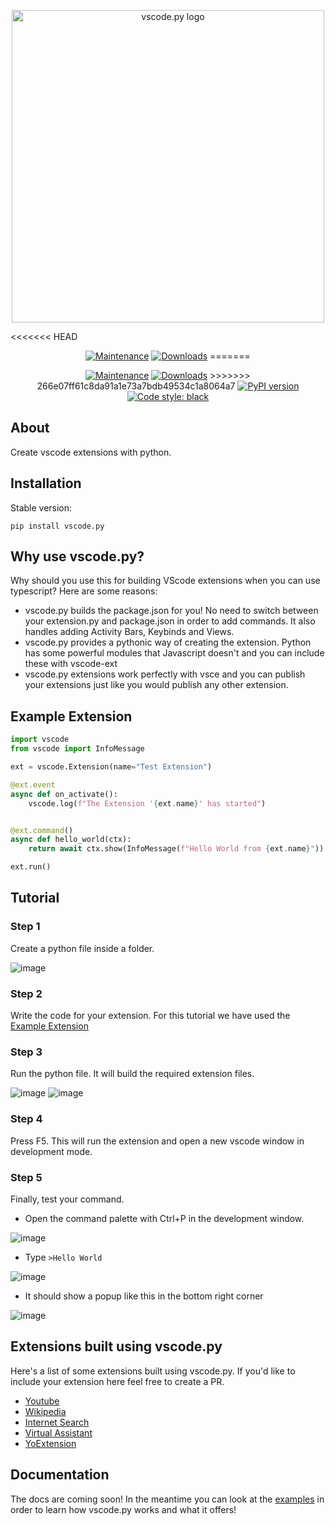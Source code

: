 <p align="center">
  <img alt="vscode.py logo" src="https://github.com/CodeWithSwastik/vscode.py/blob/main/images/vscode-py.png?raw=true" width='500px'/>
</p>

<<<<<<< HEAD

<p align="center"><a href="https://GitHub.com/CodeWithSwastik/vscode.py/graphs/commit-activity"><img src="https://img.shields.io/badge/Maintained%3F-yes-green.svg" alt="Maintenance"></a>
<a href="https://pepy.tech/project/vscode.py"><img src="https://static.pepy.tech/personalized-badge/vscode.py?period=total&amp;units=international_system&amp;left_color=orange&amp;right_color=brightgreen&amp;left_text=Downloads" alt="Downloads"></a>
=======
<p align="center"><a href="https://GitHub.com/CodeWithSwastik/vscode-ext/graphs/commit-activity"><img src="https://img.shields.io/badge/Maintained%3F-yes-green.svg" alt="Maintenance"></a>
<a href="https://pepy.tech/project/vscode-ext"><img src="https://static.pepy.tech/personalized-badge/vscode-ext?period=total&amp;units=international_system&amp;left_color=orange&amp;right_color=brightgreen&amp;left_text=Downloads" alt="Downloads"></a>
>>>>>>> 266e07ff61c8da91a1e73a7bdb49534c1a8064a7
<a href="https://pypi.python.org/pypi/vscode.py/"><img src="https://badge.fury.io/py/vscode.py.svg" alt="PyPI version"></a>
<a href="https://github.com/psf/black"><img alt="Code style: black" src="https://img.shields.io/badge/code%20style-black-000000.svg"></a>

## About

Create vscode extensions with python.

## Installation

Stable version:

```sh-session
pip install vscode.py
```

## Why use vscode.py?

Why should you use this for building VScode extensions when you can use typescript? Here are some reasons:

- vscode.py builds the package.json for you! No need to switch between your extension.py and package.json in order to add commands. It also handles adding Activity Bars, Keybinds and Views.
- vscode.py provides a pythonic way of creating the extension. Python has some powerful modules that Javascript doesn't and you can include these with vscode-ext
- vscode.py extensions work perfectly with vsce and you can publish your extensions just like you would publish any other extension.

## Example Extension

```python
import vscode
from vscode import InfoMessage

ext = vscode.Extension(name="Test Extension")

@ext.event
async def on_activate():
    vscode.log(f"The Extension '{ext.name}' has started")


@ext.command()
async def hello_world(ctx):
    return await ctx.show(InfoMessage(f"Hello World from {ext.name}"))

ext.run()
```

## Tutorial

### Step 1

Create a python file inside a folder.

![image](https://user-images.githubusercontent.com/61446939/126891766-8e408f35-ce63-48b1-8739-1361e979d351.png)

### Step 2

Write the code for your extension. For this tutorial we have used the [Example Extension](#example-extension)

### Step 3

Run the python file. It will build the required extension files.

![image](https://user-images.githubusercontent.com/61446939/126891865-fe235598-9267-47c6-971f-43e4da456ebb.png)
![image](https://user-images.githubusercontent.com/61446939/126891875-62c2057e-e504-4e01-bfd6-9a20c7f660d9.png)

### Step 4

Press F5. This will run the extension and open a new vscode window in development mode.

### Step 5

Finally, test your command.

- Open the command palette with Ctrl+P in the development window.

![image](https://user-images.githubusercontent.com/61446939/126892044-f3b5f4d3-37de-4db5-acef-c6ddd841f1a5.png)

- Type `>Hello World`

![image](https://user-images.githubusercontent.com/61446939/126892096-9fc1cb2f-9b76-4d53-8099-e74d9f22e6e7.png)

- It should show a popup like this in the bottom right corner

![image](https://user-images.githubusercontent.com/61446939/126892110-f8d4bcf2-9ec0-43c2-a7d6-40288d91f000.png)

## Extensions built using vscode.py

Here's a list of some extensions built using vscode.py. If you'd like to include your extension here feel free to create a PR.

- [Youtube](https://github.com/CodeWithSwastik/youtube-ext)
- [Wikipedia](https://github.com/SkullCrusher0003/wikipedia-ext)
- [Internet Search](https://github.com/Dorukyum/internet-search)
- [Virtual Assistant](https://github.com/SohamGhugare/vscode-virtual-assistant)
- [YoExtension](https://github.com/yo56789/YoExtension)

## Documentation

The docs are coming soon! In the meantime you can look at the [examples](https://github.com/CodeWithSwastik/vscode.py/tree/main/examples) in order to learn how vscode.py works and what it offers!
